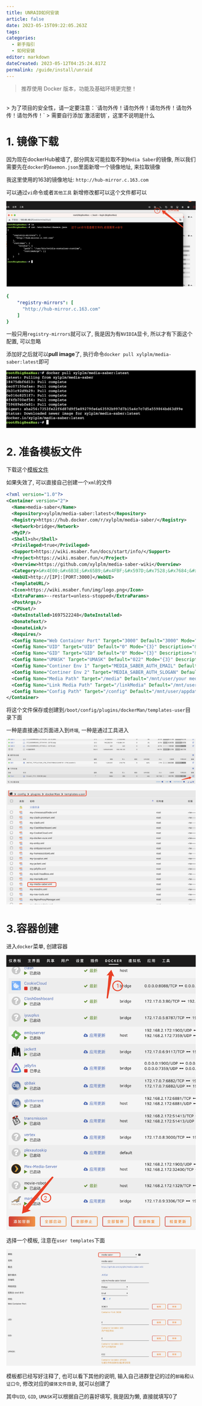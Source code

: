 ```yaml
---
title: UNRAID如何安装
article: false
date: 2023-05-15T09:22:05.263Z
tags:
categories: 
  - 新手指引
  - 如何安装
editor: markdown
dateCreated: 2023-05-12T04:25:24.817Z
permalink: /guide/install/unraid
---
```


> 推荐使用 Docker 版本，功能及基础环境更完整！

<br>
> 为了项目的安全性，请一定要注意：`请勿外传！请勿外传！请勿外传！请勿外传！请勿外传！`
> 需要自行添加`激活密钥`，这里不说明是什么
<br>

# 1. 镜像下载

因为现在dockerHub被墙了, 部分网友可能拉取不到`Media Saber`的镜像, 所以我们需要先在`docker`的`daemon.json`里面新增一个镜像地址, 来拉取镜像

我这里使用的163的镜像地址: `http://hub-mirror.c.163.com`

可以通过`vi`命令或者`其他工具` 新增修改都可以这个文件都可以

![01.png](./unraid_files/01.docker_daemon.png)

```yaml
{
    "registry-mirrors": [
      "http://hub-mirror.c.163.com"
    ]
}
```

一般只用`registry-mirrors`就可以了,  我是因为有`NVIDIA`显卡, 所以才有下面这个配置, 可以忽略

添加好之后就可以**pull image**了, 执行命令`docker pull xylplm/media-saber:latest`即可

![02.png](./unraid_files/02.docker_pull_image.png)



# 2. 准备模板文件

下载这个[模板文件](https%3A%2F%2Fgithub.com%2Fxylplm%2Fmedia-saber-wiki%2Ftree%2Fmain%2Fdocs%2Fdocs%2F01.%E6%96%B0%E6%89%8B%E6%8C%87%E5%BC%95%2F02.%E5%A6%82%E4%BD%95%E5%AE%89%E8%A3%85%2Funraid_files%2F03.my-media-saber.xml)

如果失效了, 可以直接自己创建一个`xml`的文件

```xml
<?xml version="1.0"?>
<Container version="2">
  <Name>media-saber</Name>
  <Repository>xylplm/media-saber:latest</Repository>
  <Registry>https://hub.docker.com/r/xylplm/media-saber/</Registry>
  <Network>bridge</Network>
  <MyIP/>
  <Shell>sh</Shell>
  <Privileged>true</Privileged>
  <Support>https://wiki.msaber.fun/docs/start/info/</Support>
  <Project>https://wiki.msaber.fun/</Project>
  <Overview>https://github.com/xylplm/media-saber-wiki</Overview>
  <Category>&#x4E00;&#x6B3E;&#x65B9;&#x4FBF;&#x597D;&#x7528;&#x7684;&#x5A92;&#x4F53;&#x7BA1;&#x7406;&#x5DE5;&#x5177;</Category>
  <WebUI>http://[IP]:[PORT:3000]</WebUI>
  <TemplateURL/>
  <Icon>https://wiki.msaber.fun/img/logo.png</Icon>
  <ExtraParams>--restart=unless-stopped</ExtraParams>
  <PostArgs/>
  <CPUset/>
  <DateInstalled>1697522248</DateInstalled>
  <DonateText/>
  <DonateLink/>
  <Requires/>
  <Config Name="Web Container Port" Target="3000" Default="3000" Mode="tcp" Description="" Type="Port" Display="always" Required="false" Mask="false">30001</Config>
  <Config Name="UID" Target="UID" Default="0" Mode="{3}" Description="&#x7528;&#x6237;&#x5BF9;&#x5E94;&#x7684;ID" Type="Variable" Display="always" Required="false" Mask="false">0</Config>
  <Config Name="GID" Target="GID" Default="0" Mode="{3}" Description="&#x7528;&#x6237;&#x4E3B;&#x5BF9;&#x5E94;&#x7684;ID" Type="Variable" Display="always" Required="false" Mask="false">0</Config>
  <Config Name="UMASK" Target="UMASK" Default="022" Mode="{3}" Description="&#x521B;&#x5EFA;&#x6587;&#x4EF6;&#x548C;&#x76EE;&#x5F55;&#x65F6;&#x5206;&#x914D;&#x8BFB;&#x5199;&#x6743;&#x9650;" Type="Variable" Display="always" Required="false" Mask="false">022</Config>
  <Config Name="Continer Env 1" Target="MEDIA_SABER_AUTH_EMAIL" Default="&#x7533;&#x8BF7;&#x7684;&#x90AE;&#x7BB1;" Mode="{3}" Description="&#x4F60;&#x7533;&#x8BF7;&#x7684;&#x90AE;&#x7BB1;" Type="Variable" Display="always" Required="false" Mask="false">247836562@qq.com</Config>
  <Config Name="Continer Env 2" Target="MEDIA_SABER_AUTH_SLOGAN" Default="&#x7533;&#x8BF7;&#x7684;&#x53E3;&#x4EE4;" Mode="{3}" Description="&#x4F60;&#x7533;&#x8BF7;&#x7684;&#x53E3;&#x4EE4;" Type="Variable" Display="always" Required="false" Mask="false">bigSeaMedia123456</Config>
  <Config Name="Media Path" Target="/media" Default="/mnt/user/your media path" Mode="rw" Description="&#x5A92;&#x4F53;&#x6587;&#x4EF6;&#x8DEF;&#x5F84;, &#x53EF;&#x4EE5;&#x4E00;&#x4E2A;&#x5927;&#x76EE;&#x5F55;, &#x4E5F;&#x53EF;&#x4EE5;&#x591A;&#x65B0;&#x589E;&#x51E0;&#x4E2A;&#x5C0F;&#x76EE;&#x5F55;&#x6302;&#x8F7D;" Type="Path" Display="always" Required="true" Mask="false">/mnt/user/resources/media/</Config>
  <Config Name="Link Media Path" Target="/linkMedia" Default="/mnt/user/your link media path" Mode="rw" Description="&#x786C;&#x94FE;&#x63A5;&#x5A92;&#x4F53;&#x6587;&#x4EF6;&#x8DEF;&#x5F84;, &#x53EF;&#x4EE5;&#x4E00;&#x4E2A;&#x5927;&#x76EE;&#x5F55;, &#x4E5F;&#x53EF;&#x4EE5;&#x591A;&#x65B0;&#x589E;&#x51E0;&#x4E2A;&#x5C0F;&#x76EE;&#x5F55;&#x6302;&#x8F7D;" Type="Path" Display="always" Required="true" Mask="false">/mnt/user/resources/linkMedia/</Config>
  <Config Name="Config Path" Target="/config" Default="/mnt/user/appdata/mediaSaber" Mode="rw" Description="&#x914D;&#x7F6E;&#x6587;&#x4EF6;&#x5730;&#x5740;" Type="Path" Display="always" Required="true" Mask="false">/mnt/user/appdata/mediaSaber</Config>
</Container>
```

将这个文件保存或创建到`/boot/config/plugins/dockerMan/templates-user`目录下面

一种是直接通过页面进入到`终端`, 一种是通过工具进入

![04.templates-user_dir](./unraid_files/04.templates-user_dir.png)

![05.my_media_saber](./unraid_files/05.my_media_saber.png)



# 3.容器创建

进入`docker`菜单, 创建容器

![06.create_docker_container](./unraid_files/06.create_docker_container.png)

选择一个模板, 注意在`user templates`下面

![07.select_user_templates](./unraid_files/07.select_user_templates.png)

模板都已经写好注释了, 也可以看下其他的说明, 输入自己进群登记的过的`邮箱`和`认证口令`, 修改对应的`媒体文件目录`, 就可以创建了

其中`UID`, `GID`, `UMASK`可以根据自己的喜好填写, 我是因为懒, 直接就填写0了

